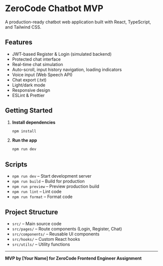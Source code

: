 # ZeroCode Chatbot MVP

A production-ready chatbot web application built with React, TypeScript, and Tailwind CSS.

## Features
- JWT-based Register & Login (simulated backend)
- Protected chat interface
- Real-time chat simulation
- Auto-scroll, input history navigation, loading indicators
- Voice input (Web Speech API)
- Chat export (.txt)
- Light/dark mode
- Responsive design
- ESLint & Prettier

## Getting Started

1. **Install dependencies**
   ```bash
   npm install
   ```
2. **Run the app**
   ```bash
   npm run dev
   ```

## Scripts
- `npm run dev` – Start development server
- `npm run build` – Build for production
- `npm run preview` – Preview production build
- `npm run lint` – Lint code
- `npm run format` – Format code

## Project Structure
- `src/` – Main source code
- `src/pages/` – Route components (Login, Register, Chat)
- `src/components/` – Reusable UI components
- `src/hooks/` – Custom React hooks
- `src/utils/` – Utility functions

---

**MVP by [Your Name] for ZeroCode Frontend Engineer Assignment**
